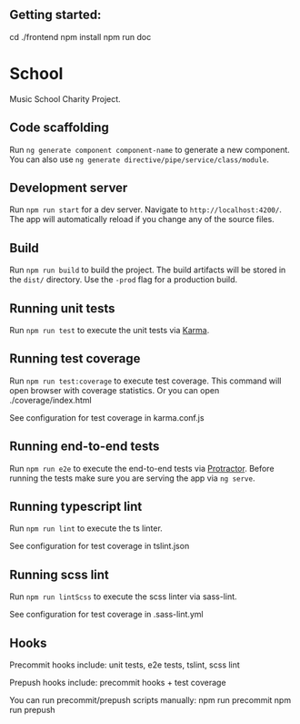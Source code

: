 ## Getting started:

cd ./frontend
npm install
npm run doc 

# School

Music School Charity Project.

## Code scaffolding

Run `ng generate component component-name` to generate a new component. You can also use `ng generate directive/pipe/service/class/module`.

## Development server

Run `npm run start` for a dev server. Navigate to `http://localhost:4200/`. The app will automatically reload if you change any of the source files.

## Build

Run `npm run build` to build the project. The build artifacts will be stored in the `dist/` directory. Use the `-prod` flag for a production build.

## Running unit tests

Run `npm run test` to execute the unit tests via [Karma](https://karma-runner.github.io).

## Running test coverage

Run `npm run test:coverage` to execute test coverage. 
This command will open browser with coverage statistics.
Or you can open ./coverage/index.html

See configuration for test coverage in karma.conf.js

## Running end-to-end tests

Run `npm run e2e` to execute the end-to-end tests via [Protractor](http://www.protractortest.org/).
Before running the tests make sure you are serving the app via `ng serve`.

## Running typescript lint

Run `npm run lint` to execute the ts linter.

See configuration for test coverage in tslint.json

## Running scss lint

Run `npm run lintScss` to execute the scss linter via sass-lint.

See configuration for test coverage in .sass-lint.yml

## Hooks

Precommit hooks include:
unit tests, 
e2e tests,
tslint,
scss lint

Prepush hooks include:
precommit hooks + test coverage

You can run precommit/prepush scripts manually:
npm run precommit
npm run prepush
